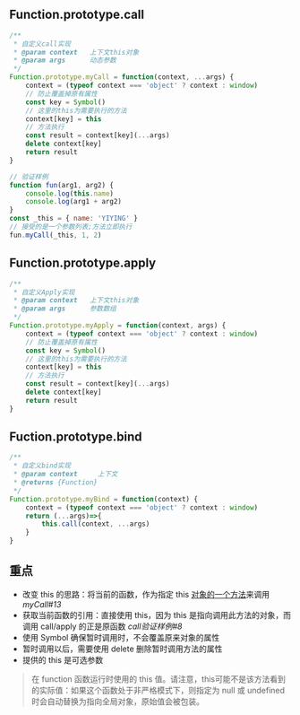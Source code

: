 ## Function.prototype.call

```javascript
/**
 * 自定义call实现
 * @param context   上下文this对象
 * @param args      动态参数
 */
Function.prototype.myCall = function(context, ...args) {
    context = (typeof context === 'object' ? context : window)
    // 防止覆盖掉原有属性
    const key = Symbol()
    // 这里的this为需要执行的方法
    context[key] = this
    // 方法执行
    const result = context[key](...args)
    delete context[key]
    return result
}
```

```javascript
// 验证样例
function fun(arg1, arg2) {
    console.log(this.name)
    console.log(arg1 + arg2)
}
const _this = { name: 'YIYING' }
// 接受的是一个参数列表;方法立即执行
fun.myCall(_this, 1, 2)
```

## Function.prototype.apply

```javascript
/**
 * 自定义Apply实现
 * @param context   上下文this对象
 * @param args      参数数组
 */
Function.prototype.myApply = function(context, args) {
    context = (typeof context === 'object' ? context : window)
    // 防止覆盖掉原有属性
    const key = Symbol()
    // 这里的this为需要执行的方法
    context[key] = this
    // 方法执行
    const result = context[key](...args)
    delete context[key]
    return result
}
```

## Fuction.prototype.bind

```javascript
/**
 * 自定义bind实现
 * @param context     上下文
 * @returns {Function}
 */
Function.prototype.myBind = function(context) {
    context = (typeof context === 'object' ? context : window)
    return (...args)=>{
        this.call(context, ...args)
    }
}
```

## 重点

- 改变 this 的思路：将当前的函数，作为指定 this <u>对象的一个方法</u>来调用    *myCall#13*
- 获取当前函数的引用：直接使用 this，因为 this 是指向调用此方法的对象，而调用 call/apply 的正是原函数    *call验证样例#8*
- 使用 Symbol 确保暂时调用时，不会覆盖原来对象的属性
- 暂时调用以后，需要使用 delete 删除暂时调用方法的属性
- 提供的 this 是可选参数

> 在 function 函数运行时使用的 this 值。请注意，this可能不是该方法看到的实际值：如果这个函数处于非严格模式下，则指定为 null 或 undefined 时会自动替换为指向全局对象，原始值会被包装。

